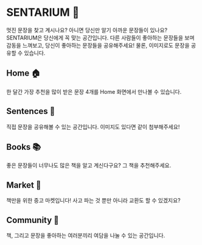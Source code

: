 # SENTARIUM 🐠

멋진 문장을 찾고 계시나요? 아니면 당신만 알기 아까운 문장들이 있나요? SENTARIUM은 당신에게 꼭 맞는 공간입니다. 다른 사람들이 좋아하는 문장들을 보며 감동을 느껴보고, 당신이 좋아하는 문장들을 공유해주세요! 물론, 이미지로도 문장을 공유할 수 있습니다.

## Home 🏠

한 달간 가장 추천을 많이 받은 문장 4개를 Home 화면에서 만나볼 수 있습니다.

## Sentences 📝

직접 문장을 공유해볼 수 있는 공간입니다. 이미지도 있다면 같이 첨부해주세요!

## Books 📚

좋은 문장들이 너무나도 많은 책을 알고 계신다구요? 그 책을 추천해주세요.

## Market 🍭

책만을 위한 중고 마켓입니다! 사고 파는 것 뿐만 아니라 교환도 할 수 있겠지요?

## Community 🍻

책, 그리고 문장을 좋아하는 여러분끼리 여담을 나눌 수 있는 공간입니다.
